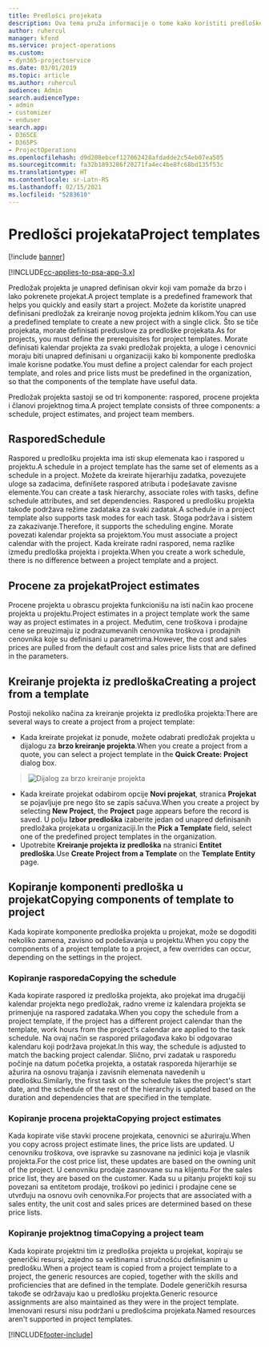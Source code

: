 ```yaml
---
title: Predlošci projekata
description: Ova tema pruža informacije o tome kako koristiti predloške projekta za brzo podešavanje projekta.
author: ruhercul
manager: kfend
ms.service: project-operations
ms.custom:
- dyn365-projectservice
ms.date: 03/01/2019
ms.topic: article
ms.author: ruhercul
audience: Admin
search.audienceType:
- admin
- customizer
- enduser
search.app:
- D365CE
- D365PS
- ProjectOperations
ms.openlocfilehash: d9d208ebcef127062428afdadde2c54eb07ea505
ms.sourcegitcommit: fa32b1893286f20271fa4ec4be8fc68bd135f53c
ms.translationtype: HT
ms.contentlocale: sr-Latn-RS
ms.lasthandoff: 02/15/2021
ms.locfileid: "5283610"
---
```

# <a name="project-templates"></a><span data-ttu-id="23b00-103">Predlošci projekata</span><span class="sxs-lookup"><span data-stu-id="23b00-103">Project templates</span></span> 

[!include [banner](../includes/psa-now-project-operations.md)]

[!INCLUDE[cc-applies-to-psa-app-3.x](../includes/cc-applies-to-psa-app-3x.md)]

<span data-ttu-id="23b00-104">Predložak projekta je unapred definisan okvir koji vam pomaže da brzo i lako pokrenete projekat.</span><span class="sxs-lookup"><span data-stu-id="23b00-104">A project template is a predefined framework that helps you quickly and easily start a project.</span></span> <span data-ttu-id="23b00-105">Možete da koristite unapred definisani predložak za kreiranje novog projekta jednim klikom.</span><span class="sxs-lookup"><span data-stu-id="23b00-105">You can use a predefined template to create a new project with a single click.</span></span> <span data-ttu-id="23b00-106">Što se tiče projekata, morate definisati preduslove za predloške projekata.</span><span class="sxs-lookup"><span data-stu-id="23b00-106">As for projects, you must define the prerequisites for project templates.</span></span> <span data-ttu-id="23b00-107">Morate definisati kalendar projekta za svaki predložak projekta, a uloge i cenovnici moraju biti unapred definisani u organizaciji kako bi komponente predloška imale korisne podatke.</span><span class="sxs-lookup"><span data-stu-id="23b00-107">You must define a project calendar for each project template, and roles and price lists must be predefined in the organization, so that the components of the template have useful data.</span></span>

<span data-ttu-id="23b00-108">Predložak projekta sastoji se od tri komponente: raspored, procene projekta i članovi projektnog tima.</span><span class="sxs-lookup"><span data-stu-id="23b00-108">A project template consists of three components: a schedule, project estimates, and project team members.</span></span>

## <a name="schedule"></a><span data-ttu-id="23b00-109">Raspored</span><span class="sxs-lookup"><span data-stu-id="23b00-109">Schedule</span></span>

<span data-ttu-id="23b00-110">Raspored u predlošku projekta ima isti skup elemenata kao i raspored u projektu.</span><span class="sxs-lookup"><span data-stu-id="23b00-110">A schedule in a project template has the same set of elements as a schedule in a project.</span></span> <span data-ttu-id="23b00-111">Možete da kreirate hijerarhiju zadatka, povezujete uloge sa zadacima, definišete raspored atributa i podešavate zavisne elemente.</span><span class="sxs-lookup"><span data-stu-id="23b00-111">You can create a task hierarchy, associate roles with tasks, define schedule attributes, and set dependencies.</span></span> <span data-ttu-id="23b00-112">Raspored u predlošku projekta takođe podržava režime zadataka za svaki zadatak.</span><span class="sxs-lookup"><span data-stu-id="23b00-112">A schedule in a project template also supports task modes for each task.</span></span> <span data-ttu-id="23b00-113">Stoga podržava i sistem za zakazivanje.</span><span class="sxs-lookup"><span data-stu-id="23b00-113">Therefore, it supports the scheduling engine.</span></span> <span data-ttu-id="23b00-114">Morate povezati kalendar projekta sa projektom.</span><span class="sxs-lookup"><span data-stu-id="23b00-114">You must associate a project calendar with the project.</span></span> <span data-ttu-id="23b00-115">Kada kreirate radni raspored, nema razlike između predloška projekta i projekta.</span><span class="sxs-lookup"><span data-stu-id="23b00-115">When you create a work schedule, there is no difference between a project template and a project.</span></span>

## <a name="project-estimates"></a><span data-ttu-id="23b00-116">Procene za projekat</span><span class="sxs-lookup"><span data-stu-id="23b00-116">Project estimates</span></span>

<span data-ttu-id="23b00-117">Procene projekta u obrascu projekta funkcionišu na isti način kao procene projekta u projektu.</span><span class="sxs-lookup"><span data-stu-id="23b00-117">Project estimates in a project template work the same way as project estimates in a project.</span></span> <span data-ttu-id="23b00-118">Međutim, cene troškova i prodajne cene se preuzimaju iz podrazumevanih cenovnika troškova i prodajnih cenovnika koje su definisani u parametrima.</span><span class="sxs-lookup"><span data-stu-id="23b00-118">However, the cost and sales prices are pulled from the default cost and sales price lists that are defined in the parameters.</span></span>

## <a name="creating-a-project-from-a-template"></a><span data-ttu-id="23b00-119">Kreiranje projekta iz predloška</span><span class="sxs-lookup"><span data-stu-id="23b00-119">Creating a project from a template</span></span>
 
<span data-ttu-id="23b00-120">Postoji nekoliko načina za kreiranje projekta iz predloška projekta:</span><span class="sxs-lookup"><span data-stu-id="23b00-120">There are several ways to create a project from a project template:</span></span>

- <span data-ttu-id="23b00-121">Kada kreirate projekat iz ponude, možete odabrati predložak projekta u dijalogu za **brzo kreiranje projekta**.</span><span class="sxs-lookup"><span data-stu-id="23b00-121">When you create a project from a quote, you can select a project template in the **Quick Create: Project** dialog box.</span></span>

> ![Dijalog za brzo kreiranje projekta](media/project-11.png)

- <span data-ttu-id="23b00-123">Kada kreirate projekat odabirom opcije **Novi projekat**, stranica **Projekat** se pojavljuje pre nego što se zapis sačuva.</span><span class="sxs-lookup"><span data-stu-id="23b00-123">When you create a project by selecting **New Project**, the **Project** page appears before the record is saved.</span></span> <span data-ttu-id="23b00-124">U polju **Izbor predloška** izaberite jedan od unapred definisanih predložaka projekata u organizaciji.</span><span class="sxs-lookup"><span data-stu-id="23b00-124">In the **Pick a Template** field, select one of the predefined project templates in the organization.</span></span>
- <span data-ttu-id="23b00-125">Upotrebite **Kreiranje projekta iz predloška** na stranici **Entitet predloška**.</span><span class="sxs-lookup"><span data-stu-id="23b00-125">Use **Create Project from a Template** on the **Template Entity** page.</span></span>

## <a name="copying-components-of-template-to-project"></a><span data-ttu-id="23b00-126">Kopiranje komponenti predloška u projekat</span><span class="sxs-lookup"><span data-stu-id="23b00-126">Copying components of template to project</span></span>

<span data-ttu-id="23b00-127">Kada kopirate komponente predloška projekta u projekat, može se dogoditi nekoliko zamena, zavisno od podešavanja u projektu.</span><span class="sxs-lookup"><span data-stu-id="23b00-127">When you copy the components of a project template to a project, a few overrides can occur, depending on the settings in the project.</span></span>

### <a name="copying-the-schedule"></a><span data-ttu-id="23b00-128">Kopiranje rasporeda</span><span class="sxs-lookup"><span data-stu-id="23b00-128">Copying the schedule</span></span>

<span data-ttu-id="23b00-129">Kada kopirate raspored iz predloška projekta, ako projekat ima drugačiji kalendar projekta nego predložak, radno vreme iz kalendara projekta se primenjuje na raspored zadataka.</span><span class="sxs-lookup"><span data-stu-id="23b00-129">When you copy the schedule from a project template, if the project has a different project calendar than the template, work hours from the project's calendar are applied to the task schedule.</span></span> <span data-ttu-id="23b00-130">Na ovaj način se raspored prilagođava kako bi odgovarao kalendaru koji podržava projekat.</span><span class="sxs-lookup"><span data-stu-id="23b00-130">In this way, the schedule is adjusted to match the backing project calendar.</span></span> <span data-ttu-id="23b00-131">Slično, prvi zadatak u rasporedu počinje na datum početka projekta, a ostatak rasporeda hijerarhije se ažurira na osnovu trajanja i zavisnih elemenata navedenih u predlošku.</span><span class="sxs-lookup"><span data-stu-id="23b00-131">Similarly, the first task on the schedule takes the project's start date, and the schedule of the rest of the hierarchy is updated based on the duration and dependencies that are specified in the template.</span></span> 

### <a name="copying-project-estimates"></a><span data-ttu-id="23b00-132">Kopiranje procena projekta</span><span class="sxs-lookup"><span data-stu-id="23b00-132">Copying project estimates</span></span> 

<span data-ttu-id="23b00-133">Kada kopirate više stavki procene projekata, cenovnici se ažuriraju.</span><span class="sxs-lookup"><span data-stu-id="23b00-133">When you copy across project estimate lines, the price lists are updated.</span></span> <span data-ttu-id="23b00-134">U cenovniku troškova, ove ispravke su zasnovane na jedinici koja je vlasnik projekta.</span><span class="sxs-lookup"><span data-stu-id="23b00-134">For the cost price list, these updates are based on the owning unit of the project.</span></span> <span data-ttu-id="23b00-135">U cenovniku prodaje zasnovane su na klijentu.</span><span class="sxs-lookup"><span data-stu-id="23b00-135">For the sales price list, they are based on the customer.</span></span> <span data-ttu-id="23b00-136">Kada su u pitanju projekti koji su povezani sa entitetom prodaje, troškovi po jedinici i prodajne cene se utvrđuju na osnovu ovih cenovnika.</span><span class="sxs-lookup"><span data-stu-id="23b00-136">For projects that are associated with a sales entity, the unit cost and sales prices are determined based on these price lists.</span></span>

### <a name="copying-a-project-team"></a><span data-ttu-id="23b00-137">Kopiranje projektnog tima</span><span class="sxs-lookup"><span data-stu-id="23b00-137">Copying a project team</span></span>

<span data-ttu-id="23b00-138">Kada kopirate projektni tim iz predloška projekta u projekat, kopiraju se generički resursi, zajedno sa veštinama i stručnošću definisanim u predlošku.</span><span class="sxs-lookup"><span data-stu-id="23b00-138">When a project team is copied from a project template to a project, the generic resources are copied, together with the skills and proficiencies that are defined in the template.</span></span> <span data-ttu-id="23b00-139">Dodele generičkih resursa takođe se održavaju kao u predlošku projekta.</span><span class="sxs-lookup"><span data-stu-id="23b00-139">Generic resource assignments are also maintained as they were in the project template.</span></span> <span data-ttu-id="23b00-140">Imenovani resursi nisu podržani u predlošcima projekata.</span><span class="sxs-lookup"><span data-stu-id="23b00-140">Named resources aren't supported in project templates.</span></span>


[!INCLUDE[footer-include](../includes/footer-banner.md)]